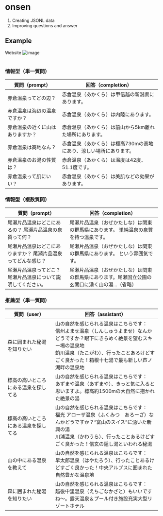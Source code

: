 # onsen

1. Creating JSONL data
2. Improving questions and answer


## Example

Website
![image](https://github.com/user-attachments/assets/d6602897-cd8e-4b52-85ac-e5de41f728a4)  
<br/>

### 情報型（単一質問）

| 質問（prompt） | 回答（completion） |
|----------------|--------------------|
| 赤倉温泉ってどの辺？ | 赤倉温泉（あかくら）は甲信越の新潟県にあります。 |
| 赤倉温泉は海辺の温泉ですか？ | 赤倉温泉（あかくら）は内陸にあります。 |
| 赤倉温泉の近くに山はありますか？ | 赤倉温泉（あかくら）は前山から5km離れた場所にあります。 |
| 赤倉温泉は高地なん？ | 赤倉温泉（あかくら）は標高730mの高地にあり、涼しい場所にあります。 |
| 赤倉温泉のお湯の性質は？ | 赤倉温泉（あかくら）は温度は42度、51.1度です。 |
| 赤倉温泉って肌にいい？ | 赤倉温泉（あかくら）は美肌などの効果があります。 |

### 情報型（複数質問）

| 質問（prompt） | 回答（completion） |
|----------------|--------------------|
| 尾瀬片品温泉はどこにあるの？ 尾瀬片品温泉の泉質って何？ | 尾瀬片品温泉（おぜかたしな）は関東の群馬県にあります。 単純温泉の泉質を持つ温泉です。 |
| 尾瀬片品温泉はどこにありますか？ 尾瀬片品温泉ってどんな感じ？ | 尾瀬片品温泉（おぜかたしな）は関東の群馬県にあります。 という雰囲気です。 |
| 尾瀬片品温泉ってどこ？ 尾瀬片品温泉について説明してください。 | 尾瀬片品温泉（おぜかたしな）は関東の群馬県にあります。尾瀬国立公園の玄関口に湧く山の湯...（省略） |

### 推薦型（単一質問）

| 質問（user） | 回答（assistant） |
|--------------|------------------|
| 森に囲まれた秘湯を知りたい | 山の自然を感じられる温泉はこちらです：<br>信州よませ温泉（しんしゅうよませ）なんかどうですか？眼下にきらめく絶景を望むスキー場の温泉地<br>蛸川温泉（たこがわ）、行ったことあるけどすごく良かった！箱根十七湯で最も新しい芦ノ湖畔の温泉地 |
| 標高の高いところにある温泉を探してる | 山の自然を感じられる温泉はこちらです：<br>あずまや温泉（あずまや）、きっと気に入ると思いますよ。標高約1500mの大自然に抱かれた絶景の湯 |
| 標高の高いところにある温泉を探してる | 山の自然を感じられる温泉はこちらです：<br>福光 アローザ温泉（ふくみつ　あろーざ）なんかどうですか？“富山のスイス”に湧いた新興の湯<br>川浦温泉（かわうら）、行ったことあるけどすごく良かった！信玄の隠し湯といわれる秘湯 |
| 山の中にある温泉を教えて | 山の自然を感じられる温泉はこちらです：<br>早太郎温泉（はやたろう）、行ったことあるけどすごく良かった！中央アルプスに囲まれた自然豊かな温泉地 |
| 森に囲まれた秘湯を知りたい | 山の自然を感じられる温泉はこちらです：<br>越後中里温泉（えちごなかざと）もいいですね〜。露天温泉＆プール付き施設充実大型リゾートホテル |



